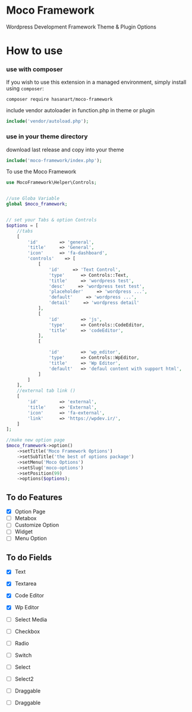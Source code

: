 # Moco Framework
Wordpress Development Framework Theme &amp; Plugin Options

# How to use 


### use with composer

If you wish to use this extension in a managed environment, simply install using `composer`:

```
composer require hasanart/moco-framework
```

include vendor autoloader in function.php in theme or plugin
```php
include('vendor/autoload.php');
```

### use in your theme directory
download last release and copy into your theme
```php
include('moco-framework/index.php');
```

To use the Moco Framework

```php
use MocoFramework\Helper\Controls;


//use Globa Variable
global $moco_framework;


// set your Tabs & option Controls
$options = [        
    //tabs
    [
        'id'        => 'general',
        'title'     => 'General',
        'icon'      => 'fa-dashboard',
        'controls'    => [
            [
                'id'     => 'Text Control',
                'type'      => Controls::Text,
                'title'     => 'wordpress test',
                'desc'     => 'wordpress test test',
                'placeholder'     => 'wordpress ...',
                'default'     => 'wordpress ...',
                'detail'     => 'wordpress detail'
            ],
            [
                'id'        => 'js',
                'type'      => Controls::CodeEditor,
                'title'     => 'codeEditor',
            ],
            [

                'id'        => 'wp_editor',
                'type'      => Controls::WpEditor,
                'title'     => 'Wp Editor',
                'default'   => 'defaul content with support html',
            ]
        ]
    ],
    //external tab link ()
    [
        'id'        => 'external',
        'title'     => 'External',
        'icon'      => 'fa-external',
        'link'      => 'https://wpdev.ir/',
    ]
];

//make new option page 
$moco_framework->option()
	->setTitle('Moco Framework Options')
	->setSubTitle('the best of options package')
	->setMenu('Moco Options')
	->setSlug('moco-options')
	->setPosition(99)
	->options($options);

```
## To do Features

- [x] Option Page
- [ ] Metabox
- [ ] Customize Option
- [ ] Widget
- [ ] Menu Option

## To do Fields

- [x] Text
- [x] Textarea
- [x] Code Editor
- [x] Wp Editor
- [ ] Select Media
- [ ] Checkbox
- [ ] Radio
- [ ] Switch
- [ ] Select
- [ ] Select2
- [ ] Draggable
- [ ] Draggable


